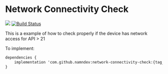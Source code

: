 # Network Connectivity Check

[![](https://jitpack.io/v/namndev/network-connectivity-check.svg)](https://jitpack.io/#namndev/network-connectivity-check)
[![Build Status](https://travis-ci.org/namndev/network-connectivity-check.svg?branch=master)](https://travis-ci.org/namndev/network-connectivity-check)

This is a example of how to check properly if the device has network access for API > 21

To implement:

```xml
dependencies {
	implementation 'com.github.namndev:network-connectivity-check:{tag_version}'
}
```